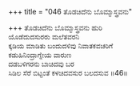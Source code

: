 +++
title = "046 ತೊಡಚಿದೆನು ಬೊಮ್ಮಾಸ್ತ್ರವನು"

+++
ತೊಡಚಿದೆನು ಬೊಮ್ಮಾಸ್ತ್ರವನು ಹುರಿ  
ಯೊಡೆದುದಸುರರು ಮಲೆತವರನಿ  
ಕ್ಕಡಿಯ ಮಾಡಿತು ಬಂದುದಳಿವು ನಿವಾತಕವಚರಿಗೆ   
ಕಡುಹಿನಿಂದ್ರಾಗ್ನೇಯ ವಾರುಣ  
ದಡಬಳಿಗರನು ಬಾಚಿದವು ಬರ  
ಸಿಡಿಲ ಸೆರೆ ಬಿಟ್ಟಂತೆ ಕಳಚಿದವಸುರ ಬಲದಸುವ      ॥46॥